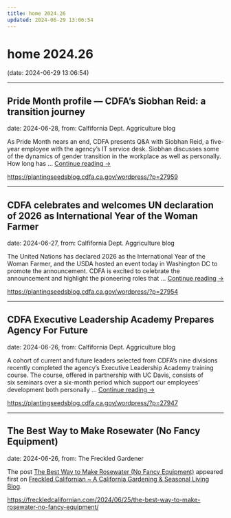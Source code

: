 ```yaml
---
title: home 2024.26
updated: 2024-06-29 13:06:54
---
```


# home 2024.26

(date: 2024-06-29 13:06:54)

---

## Pride Month profile — CDFA’s Siobhan Reid: a transition journey

date: 2024-06-28, from: Calfifornia Dept. Aggriculture blog

As Pride Month nears an end, CDFA presents Q&#38;A with Siobhan Reid, a five-year employee with the agency’s IT service desk. Siobhan discusses some of the dynamics of gender transition in the workplace as well as personally.&#160; How long has &#8230; <a href="https://plantingseedsblog.cdfa.ca.gov/wordpress/?p=27959">Continue reading <span class="meta-nav">&#8594;</span></a> 

<https://plantingseedsblog.cdfa.ca.gov/wordpress/?p=27959>

---

## ​CDFA celebrates and welcomes UN declaration of 2026 as International Year of the Woman Farmer

date: 2024-06-27, from: Calfifornia Dept. Aggriculture blog

The United Nations has declared&#160;2026 as the International Year of the Woman Farmer, and the USDA hosted an event today in Washington DC to promote the announcement. CDFA is excited to celebrate the announcement and highlight the pioneering roles that &#8230; <a href="https://plantingseedsblog.cdfa.ca.gov/wordpress/?p=27954">Continue reading <span class="meta-nav">&#8594;</span></a> 

<https://plantingseedsblog.cdfa.ca.gov/wordpress/?p=27954>

---

## CDFA Executive Leadership Academy Prepares Agency For Future

date: 2024-06-26, from: Calfifornia Dept. Aggriculture blog

A cohort of current and future leaders&#160;selected from CDFA’s nine divisions recently completed the agency’s Executive Leadership Academy training course. The course, offered in partnership with UC Davis, consists of six&#160;seminars&#160;over a six-month period&#160;which support our employees’ development both personally &#8230; <a href="https://plantingseedsblog.cdfa.ca.gov/wordpress/?p=27947">Continue reading <span class="meta-nav">&#8594;</span></a> 

<https://plantingseedsblog.cdfa.ca.gov/wordpress/?p=27947>

---

## The Best Way to Make Rosewater (No Fancy Equipment)

date: 2024-06-26, from: The Freckled Gardener

<p>The post <a href="https://freckledcalifornian.com/2024/06/25/the-best-way-to-make-rosewater-no-fancy-equipment/">The Best Way to Make Rosewater (No Fancy Equipment)</a> appeared first on <a href="https://freckledcalifornian.com">Freckled Californian ~ A California Gardening &amp; Seasonal Living Blog</a>.</p>
 

<https://freckledcalifornian.com/2024/06/25/the-best-way-to-make-rosewater-no-fancy-equipment/>

